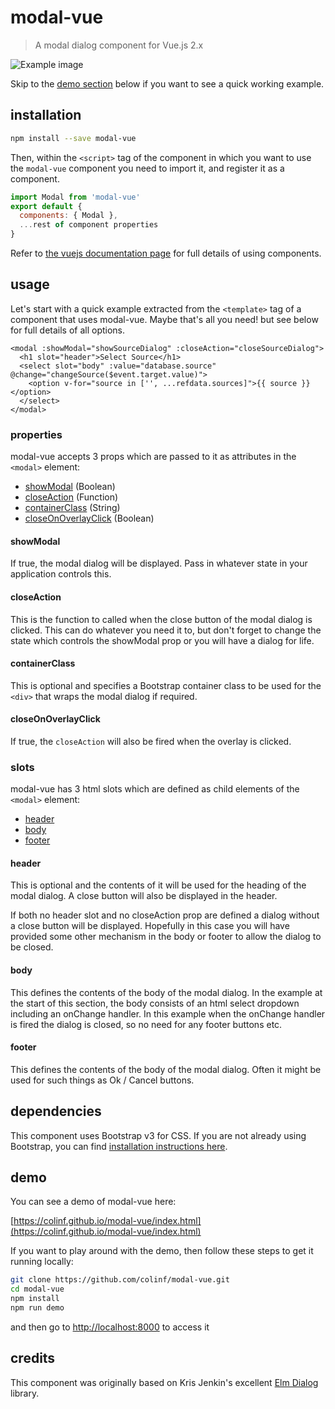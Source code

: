 # modal-vue

> A modal dialog component for Vue.js 2.x

![Example image](http://cfshare.s3-eu-west-1.amazonaws.com/2017-02-15_16-19-04.png)

Skip to the [demo section](#demo) below if you want to see a quick working example.

## installation

```bash
npm install --save modal-vue
```

Then, within the `<script>` tag of the component in which you want to use the `modal-vue` component you need to import it, and register it as a component.

```js
import Modal from 'modal-vue'
export default {
  components: { Modal },
  ...rest of component properties
}
```

Refer to [the vuejs documentation page](https://vuejs.org/v2/guide/components.html) for full details of using components.

## usage

Let's start with a quick example extracted from the `<template>` tag of a component that uses modal-vue. Maybe that's all you need! but see below for full details of all options.

```vue
<modal :showModal="showSourceDialog" :closeAction="closeSourceDialog">
  <h1 slot="header">Select Source</h1>
  <select slot="body" :value="database.source" @change="changeSource($event.target.value)">
    <option v-for="source in ['', ...refdata.sources]">{{ source }}</option>
  </select>
</modal>
```

### properties

modal-vue accepts 3 props which are passed to it as attributes in the `<modal>` element:

- [showModal](#showmodal) (Boolean)
- [closeAction](#closeaction) (Function)
- [containerClass](#containerclass) (String)
- [closeOnOverlayClick](#closeonoverlayclick) (Boolean)

#### showModal
If true, the modal dialog will be displayed. Pass in whatever state in your application controls this.

#### closeAction
This is the function to called when the close button of the modal dialog is clicked. This can do whatever you need it to, but don't forget to change the state which controls the showModal prop or you will have a dialog for life.

#### containerClass
This is optional and specifies a Bootstrap container class to be used for the `<div>` that wraps the modal dialog if required.

#### closeOnOverlayClick
If true, the `closeAction` will also be fired when the overlay is clicked.

### slots

modal-vue has 3 html slots which are defined as child elements of the `<modal>` element:

- [header](#header)
- [body](#body)
- [footer](#footer)

#### header
This is optional and the contents of it will be used for the heading of the modal dialog. A close button will also be displayed in the header.

If both no header slot and no closeAction prop are defined a dialog without a close button will be displayed. Hopefully in this case you will have provided some other mechanism in the body or footer to allow the dialog to be closed.

#### body
This defines the contents of the body of the modal dialog. In the example at the start of this section, the body consists of an html select dropdown including an onChange handler. In this example when the onChange handler is fired the dialog is closed, so no need for any footer buttons etc.

#### footer
This defines the contents of the body of the modal dialog. Often it might be used for such things as Ok / Cancel buttons.

## dependencies

This component uses Bootstrap v3 for CSS. If you are not already using Bootstrap, you can find [installation instructions here](http://getbootstrap.com/getting-started/).

## demo
You can see a demo of modal-vue here:

[https://colinf.github.io/modal-vue/index.html](https://colinf.github.io/modal-vue/index.html)

If you want to play around with the demo, then follow these steps to get it running locally:

```bash
git clone https://github.com/colinf/modal-vue.git
cd modal-vue
npm install
npm run demo
```

and then go to [http://localhost:8000](http://localhost:8000) to access it

## credits

This component was originally based on Kris Jenkin's excellent [Elm Dialog](https://github.com/krisajenkins/elm-dialog) library.